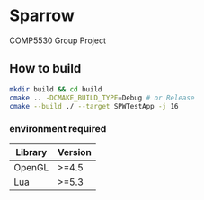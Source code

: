 # Sparrow
COMP5530 Group Project



## How to build

```bash
mkdir build && cd build
cmake .. -DCMAKE_BUILD_TYPE=Debug # or Release
cmake --build ./ --target SPWTestApp -j 16
```
### environment required

| Library | Version |
|---------|---------|
| OpenGL  | >=4.5   |
| Lua     | >=5.3   |